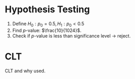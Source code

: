 # Hypothesis Testing

1. Define $H_0: p_0 = 0.5, H_1: p_0 < 0.5$
2. Find $p$-value: $\frac{10}{1024}$.
3. Check if $p$-value is less than significance level $\to$ reject.

# CLT

CLT and why used.